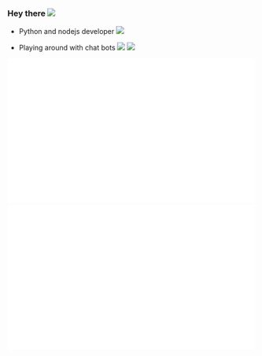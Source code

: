 ### Hey there ![](https://cdn.betterttv.net/emote/5c0e1a3c6c146e7be4ff5c0c/2x)

- Python and nodejs developer ![](https://cdn.betterttv.net/emote/5b490e73cf46791f8491f6f4/1x) 

- Playing around with chat bots ![](https://cdn.betterttv.net/emote/5aca62163e290877a25481ad/1x) ![](https://cdn.betterttv.net/emote/56f6eb647ee3e8fc6e4fe48e/1x)




![](https://raw.githubusercontent.com/BinDruid/MyStats/master/generated/overview.svg#gh-dark-mode-only) ![](https://raw.githubusercontent.com/BinDruid/MyStats/master/generated/languages.svg#gh-dark-mode-only)

